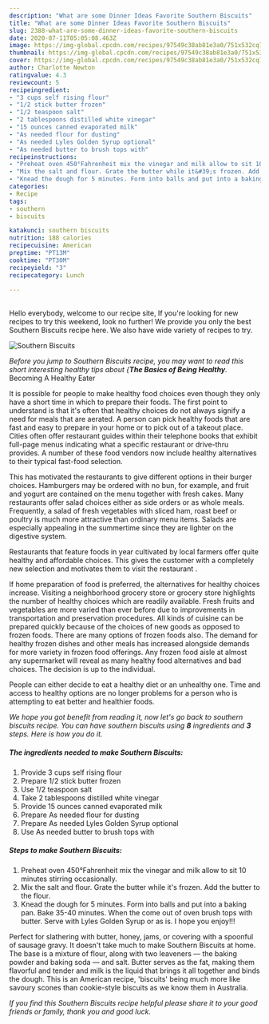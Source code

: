 ```yaml
---
description: "What are some Dinner Ideas Favorite Southern Biscuits"
title: "What are some Dinner Ideas Favorite Southern Biscuits"
slug: 2388-what-are-some-dinner-ideas-favorite-southern-biscuits
date: 2020-07-11T05:05:08.463Z
image: https://img-global.cpcdn.com/recipes/97549c38ab81e3a0/751x532cq70/southern-biscuits-recipe-main-photo.jpg
thumbnail: https://img-global.cpcdn.com/recipes/97549c38ab81e3a0/751x532cq70/southern-biscuits-recipe-main-photo.jpg
cover: https://img-global.cpcdn.com/recipes/97549c38ab81e3a0/751x532cq70/southern-biscuits-recipe-main-photo.jpg
author: Charlotte Newton
ratingvalue: 4.3
reviewcount: 5
recipeingredient:
- "3 cups self rising flour"
- "1/2 stick butter frozen"
- "1/2 teaspoon salt"
- "2 tablespoons distilled white vinegar"
- "15 ounces canned evaporated milk"
- "As needed flour for dusting"
- "As needed Lyles Golden Syrup optional"
- "As needed butter to brush tops with"
recipeinstructions:
- "Preheat oven 450°Fahrenheit mix the vinegar and milk allow to sit 10 minutes stirring occasionally."
- "Mix the salt and flour. Grate the butter while it&#39;s frozen. Add the butter to the flour."
- "Knead the dough for 5 minutes. Form into balls and put into a baking pan. Bake 35-40 minutes. When the come out of oven brush tops with butter. Serve with Lyles Golden Syrup or as is. I hope you enjoy!!!"
categories:
- Recipe
tags:
- southern
- biscuits

katakunci: southern biscuits 
nutrition: 188 calories
recipecuisine: American
preptime: "PT13M"
cooktime: "PT30M"
recipeyield: "3"
recipecategory: Lunch

---
```

<br>
Hello everybody, welcome to our recipe site, If you're looking for new recipes to try this weekend, look no further! We provide you only the best Southern Biscuits recipe here. We also have wide variety of recipes to try.
<br>


![Southern Biscuits](https://img-global.cpcdn.com/recipes/97549c38ab81e3a0/751x532cq70/southern-biscuits-recipe-main-photo.jpg)

<i>Before you jump to Southern Biscuits recipe, you may want to read this short interesting healthy tips about {<strong>The Basics of Being Healthy</strong>.</i>
Becoming A Healthy Eater

It is possible for people to make healthy food choices even though they only have a short time in which to prepare their foods. The first point to understand is that it's often that healthy choices do not always signify a need for meals that are aerated. A person can pick healthy foods that are fast and easy to prepare in your home or to pick out of a takeout place. Cities often offer restaurant guides within their telephone books that exhibit full-page menus indicating what a specific restaurant or drive-thru provides. A number of these food vendors now include healthy alternatives to their typical fast-food selection.

 This has motivated the restaurants to give different options in their burger choices. Hamburgers may be ordered with no bun, for example, and fruit and yogurt are contained on the menu together with fresh cakes. Many restaurants offer salad choices either as side orders or as whole meals. Frequently, a salad of fresh vegetables with sliced ham, roast beef or poultry is much more attractive than ordinary menu items.  Salads are especially appealing in the summertime since they are lighter on the digestive system.

Restaurants that feature foods in year cultivated by local farmers offer quite healthy and affordable choices.  This gives the customer with a completely new selection and motivates them to visit the restaurant .

If home preparation of food is preferred, the alternatives for healthy choices increase. Visiting a neighborhood grocery store or grocery store highlights the number of healthy choices which are readily available. Fresh fruits and vegetables are more varied than ever before due to improvements in transportation and preservation procedures.  All kinds of cuisine can be prepared quickly because of the choices of new goods as opposed to frozen foods. There are many options of frozen foods also. The demand for healthy frozen dishes and other meals has increased alongside demands for more variety in frozen food offerings. Any frozen food aisle at almost any supermarket will reveal as many healthy food alternatives and bad choices. The decision is up to the individual.

People can either decide to eat a healthy diet or an unhealthy one. Time and access to healthy options are no longer problems for a person who is attempting to eat better and healthier foods.


<i>We hope you got benefit from reading it, now let's go back to southern biscuits recipe. You can have southern biscuits using <strong>8</strong> ingredients and <strong>3</strong> steps. Here is how you do it.
</i>

##### The ingredients needed to make Southern Biscuits:

1. Provide 3 cups self rising flour
1. Prepare 1/2 stick butter frozen
1. Use 1/2 teaspoon salt
1. Take 2 tablespoons distilled white vinegar
1. Provide 15 ounces canned evaporated milk
1. Prepare As needed flour for dusting
1. Prepare As needed Lyles Golden Syrup optional
1. Use As needed butter to brush tops with


##### Steps to make Southern Biscuits:

1. Preheat oven 450°Fahrenheit mix the vinegar and milk allow to sit 10 minutes stirring occasionally.
1. Mix the salt and flour. Grate the butter while it&#39;s frozen. Add the butter to the flour.
1. Knead the dough for 5 minutes. Form into balls and put into a baking pan. Bake 35-40 minutes. When the come out of oven brush tops with butter. Serve with Lyles Golden Syrup or as is. I hope you enjoy!!!


Perfect for slathering with butter, honey, jams, or covering with a spoonful of sausage gravy. It doesn&#39;t take much to make Southern Biscuits at home. The base is a mixture of flour, along with two leaveners — the baking powder and baking soda — and salt. Butter serves as the fat, making them flavorful and tender and milk is the liquid that brings it all together and binds the dough. This is an American recipe, &#39;biscuits&#39; being much more like savoury scones than cookie-style biscuits as we know them in Australia. 

<i>If you find this Southern Biscuits recipe helpful please share it to your good friends or family, thank you and good luck.</i>

